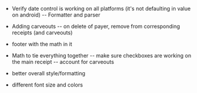 - Verify date control is working on all platforms (it's not defaulting in value on android)
-- Formatter and parser

- Adding carveouts
-- on delete of payer, remove from corresponding receipts (and carveouts)

- footer with the math in it

- Math to tie everything together
-- make sure checkboxes are working on the main receipt
-- account for carveouts

- better overall style/formatting
- different font size and colors